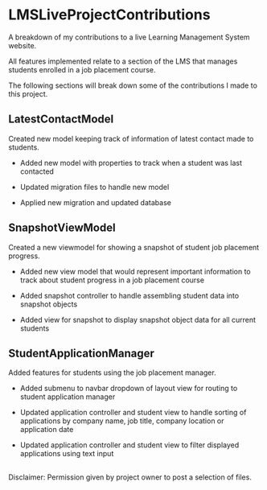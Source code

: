 # LMSLiveProjectContributions
A breakdown of my contributions to a live Learning Management System website.

All features implemented relate to a section of the LMS that manages students enrolled in a job placement course.

The following sections will break down some of the contributions I made to this project.

## LatestContactModel

Created new model keeping track of information of latest contact made to students.

* Added new model with properties to track when a student was last contacted

* Updated migration files to handle new model

* Applied new migration and updated database

## SnapshotViewModel

Created a new viewmodel for showing a snapshot of student job placement progress.

* Added new view model that would represent important information to track about student progress in a job placement course

* Added snapshot controller to handle assembling student data into snapshot objects

* Added view for snapshot to display snapshot object data for all current students

## StudentApplicationManager

Added features for students using the job placement manager.

* Added submenu to navbar dropdown of layout view for routing to student application manager 

* Updated application controller and student view to handle sorting of applications by company name, job title, company location or application date

* Updated application controller and student view to filter displayed applications using text input

##
Disclaimer: Permission given by project owner to post a selection of files.
